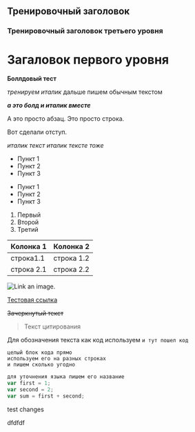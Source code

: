 ## Тренировочный заголовок

### Тренировочный заголовок третьего уровня

# Загаловок первого уровня

**Боллдовый тест**

*тренируем италик* дальше пишем обычным текстом

***а это болд и италик вместе***

А это просто абзац.
Это просто строка.

Вот сделали отступ.

*италик текст*
_италик тексте тоже_

* Пункт 1
* Пункт 2
* Пункт 3

- Пункт 1
- Пункт 2
- Пункт 3
 
 1. Первый
 2. Второй
 3. Третий


 Колонка 1|Колонка 2
 -|-
 строка1.1|строка 1.2
строка 2.1|строка 2.2


![Link an image.](/learn/azure-devops/shared/media/mara.png)


[Тестовая ссылка](https://stackoverflow.com/questions/11183788/in-a-git-repository-how-to-properly-rename-a-directory)

~~Зачеркнутый текст~~

> Текст цитирования


Для обозначения текста как код используем `и тут пошел код`

```
целый блок кода прямо
используем его на разных строках
и пишем сколько угодно
```


```javascript
для уточнения языка пишем его название
var first = 1;
var second = 2;
var sum = first + second;
```

test changes   

dfdfdf


